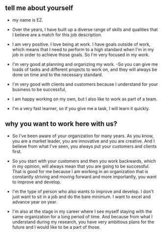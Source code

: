 ## tell me about yourself
- my name is EZ. 

- Over the years,  I have built up a diverse range of skills and qualities that I believe are a match for this job description. 

- I am very positive. I love being at work. I have goals outside of work, which means that I need to perform to a high standard when I'm in my job in order to achieve those goals. 
So I'm very focused in my work. 
- I'm very good at planning and organizing my work. 
-So you can give me loads of tasks and different projects to work on, and they will always be done on time and to the necessary standard. 
- I'm very good with clients and customers because I understand for your business to be successful, 
 
<!-- I need to not only act as a positive role model, but I need to provide outstanding service. 
 So your customers and clients come back to your business time and time again.  -->
 
- I am happy working on my own, but I also like to work as part of a team.

- I'm a very fast learner, so if you give me a task, I will learn it quickly.

<!-- I'll always be the first person to volunteer to do a job that needs to be done. And you have my word that if you hire me in this position, I will perform to a very high standard and I will help you to achieve your commercial and your financial objectives.  -->
<!--    
That's great. Thank you. Could you tell us a little bit why you want to work here with us? Yes.  -->

## why you want to work here with us? 

- So I've been aware of your organization for many years. As you know, you are a market leader, you are innovative and you are creative. And I believe from what I've seen, you always put your customers and clients first. 
   
- So you start with your customers and then you work backwards, which in my opinion, will always mean that you are going to be successful. That is good for me because I am working in an organization that is constantly striving and moving forward and more importantly, you want to improve and develop. 

- I'm the type of person who also wants to improve and develop. I don't just want to sit in a job and do the bare minimum. I want to excel and advance year on year. 
   


- I'm also at the stage in my career where I see myself staying with the same organization for a long period of time. And because from what I understand during my research, you have very ambitious plans for the future and I would like to be a part of those. 
   
<!-- Finally, I understand that you hire lots of talented and bright people. So again, that's good for me because I will get to work alongside some people who will push me and they will challenge me and that's great for my long term future career plans.  -->
   
<!-- So those are the main reasons I see myself being here for a long period of time and I will be able to grow as your company grows as well.  -->
   
<!-- Thank you. Richard, what experience do you have which is relevant to this role? Before I applied for the position, I downloaded a copy of the job description. 
    -->
<!-- I read it to make sure that I was confident I could meet the requirements of the role. Predominantly, the experience I have is first and foremost dealing with customers and clients.  -->
   
<!-- I am very, very good at that. I have lots of experience. I used to do it on a daily basis in previous roles. So if a client is demanding or they are difficult, I have the interpersonal skills and the communication skills to win them over and make sure that we provide them with a first class service. 
   
I also have lots of experience working in a variety of different teams. So you could say to me, Richard, we want you to go and work in a team. I may have never worked with those people before, but I will adapt, I will support the team members and I will make sure that we all focus on achieving our objectives.  -->
   
<!-- Other experience I have is being able to plan and organize my work methodically. I am very good at working under pressure. I enjoy working on the stress. -->